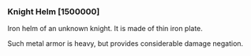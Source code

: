 ### Knight Helm [1500000]

Iron helm of an unknown knight. It is made of thin iron plate.

Such metal armor is heavy, but provides considerable damage negation.